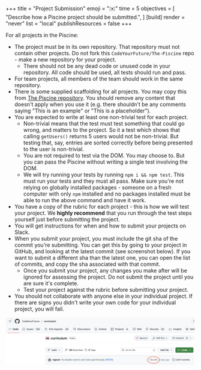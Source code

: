 +++
title = "Project Submission"
emoji = "✉️"
time = 5
objectives = [
  "Describe how a Piscine project should be submitted.",
]
[build]
  render = "never"
  list = "local"
  publishResources = false
+++

For all projects in the Piscine:
* The project must be in its own repository. That repository must not contain other projects. Do not fork this `CodeYourFuture/The-Piscine` repo - make a new repository for your project.
  * There should not be any dead code or unused code in your repository. All code should be used, all tests should run and pass.
* For team projects, all members of the team should work in the same repository.
* There is some supplied scaffolding for all projects. You may copy this from [The Piscine repository](https://github.com/CodeYourFuture/The-Piscine). You should remove any content that doesn't apply when you use it (e.g. there shouldn't be any comments saying "This is an example" or "This is a placeholder").
* You are expected to write at least one non-trivial test for each project.
  * Non-trivial means that the test must test something that could go wrong, and matters to the project. So it a test which shows that calling `getUsers()` returns 5 users would not be non-trivial. But testing that, say, entries are sorted correctly before being presented to the user is non-trivial.
  * You are not required to test via the DOM. You may choose to. But you can pass the Piscine without writing a single test involving the DOM.
  * We will try running your tests by running `npm i && npm test`. This must run your tests and they must all pass. Make sure you're not relying on globally installed packages - someone on a fresh computer with only `npm` installed and no packages installed must be able to run the above command and have it work.
* You have a copy of the rubric for each project - this is how we will test your project. We **highly recommend** that you run through the test steps yourself just before submitting the project.
* You will get instructions for when and how to submit your projects on Slack.
* When you submit your project, you must include the git sha of the commit you're submitting. You can get this by going to your project in GitHub, and looking at the latest commit (see screenshot below). If you want to submit a different sha than the latest one, you can open the list of commits, and copy the sha associated with that commit.
  * Once you submit your project, any changes you make after will be ignored for assessing the project. Do not submit the project until you are sure it's complete.
  * Test your project against the rubric before submitting your project.
* You should not collaborate with anyone else in your individual project. If there are signs you didn't write your own code for your individual project, you will fail.

![Finding a git sha in the GitHub UI](git-sha-in-github.png)
